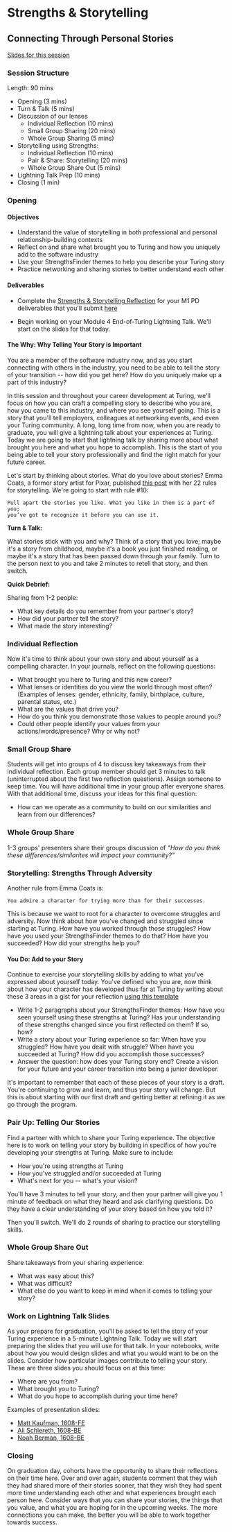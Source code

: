 # Strengths & Storytelling
## Connecting Through Personal Stories

[Slides for this session](https://docs.google.com/presentation/d/15tibaEz4FVKstwwJ1USsQCZOALCcRMe5KIRbWgcGCoc/edit?usp=sharing)

### Session Structure

Length: 90 mins

* Opening (3 mins)
* Turn & Talk (5 mins)
* Discussion of our lenses
    * Individual Reflection (10 mins)
    * Small Group Sharing (20 mins)
    * Whole Group Sharing (5 mins)
* Storytelling using Strengths:
    * Individual Reflection (10 mins)
    * Pair & Share: Storytelling (20 mins)
    * Whole Group Share Out (5 mins)
* Lightning Talk Prep (10 mins)
* Closing (1 min)

### Opening 

#### Objectives
* Understand the value of storytelling in both professional and personal relationship-building contexts
* Reflect on and share what brought you to Turing and how you uniquely add to the software industry
* Use your StrengthsFinder themes to help you describe your Turing story
* Practice networking and sharing stories to better understand each other

#### Deliverables
* Complete the [Strengths & Storytelling Reflection](https://github.com/turingschool/career-development-curriculum/blob/master/module_one/strengths_storytelling_reflection.md) for your M1 PD deliverables that you'll submit [here](https://github.com/turingschool/career-development-curriculum/tree/master/deliverable_submissions)

* Begin working on your Module 4 End-of-Turing Lightning Talk. We'll start on the slides for that today. 

#### The Why: Why Telling Your Story is Important
You are a member of the software industry now, and as you start connecting with others in the industry, you need to be able to tell the story of your transition -- how did you get here? How do you uniquely make up a part of this industry? 

In this session and throughout your career development at Turing, we'll focus on how you can craft a compelling story to describe who you are, how you came to this industry, and where you see yourself going. This is a story that you'll tell employers, colleagues at networking events, and even your Turing community. A long, long time from now, when you are ready to graduate, you will give a lightning talk about your experiences at Turing. Today we are going to start that lightning talk by sharing more about what brought you here and what you hope to accomplish. This is the start of you being able to tell your story professionally and find the right match for your future career.

Let's start by thinking about stories. What do you love about stories? Emma Coats, a former story artist for Pixar, published [this post](http://storyshots.tumblr.com/post/25032057278/22-storybasics-ive-picked-up-in-my-time-at-pixar) with her 22 rules for storytelling. We're going to start with rule #10:

    Pull apart the stories you like. What you like in them is a part of you; 
    you’ve got to recognize it before you can use it.

**Turn & Talk:**

What stories stick with you and why? Think of a story that you love; maybe it's a story from childhood, maybe it's a book you just finished reading, or maybe it's a story that has been passed down through your family. Turn to the person next to you and take 2 minutes to retell that story, and then switch.

**Quick Debrief:**

Sharing from 1-2 people:

* What key details do you remember from your partner's story?
* How did your partner tell the story? 
* What made the story interesting?

### Individual Reflection 
Now it's time to think about your own story and about yourself as a compelling character. In your journals, reflect on the following questions:

* What brought you here to Turing and this new career?  
* What lenses or identities do you view the world through most often? (Examples of lenses:  gender, ethnicity, family, birthplace, culture, parental status, etc.)
* What are the values that drive you?
* How do you think you demonstrate those values to people around you?
* Could other people identify your values from your actions/words/presence? Why or why not?

### Small Group Share

Students will get into groups of 4 to discuss key takeaways from their individual reflection. Each group member should get 3 minutes to talk (uninterrupted about the first two reflection questions). Assign someone to keep time. You will have additional time in your group after everyone shares. With that additional time, discuss your ideas for this final question:

* How can we operate as a community to build on our similarities and learn from our differences?

### Whole Group Share 
1-3 groups' presenters share their groups discussion of *"How do you think these differences/similarites will impact your community?"* 

### Storytelling: Strengths Through Adversity
Another rule from Emma Coats is:

    You admire a character for trying more than for their successes.

This is because we want to root for a character to overcome struggles and adversity. Now think about how you've changed and struggled since starting at Turing. How have you worked through those struggles? How have you used your StrengthsFinder themes to do that? How have you succeeded? How did your strengths help you?

#### You Do: Add to your Story
Continue to exercise your storytelling skills by adding to what you've expressed about yourself today. You've defined who you are, now think about how your character has developed thus far at Turing by writing about these 3 areas in a gist for your reflection [using this template](https://github.com/turingschool/career-development-curriculum/blob/master/module_one/strengths_storytelling_reflection.md)

* Write 1-2 paragraphs about your StrengthsFinder themes:
      How have you seen yourself using these strengths at Turing? Has your understanding of these strengths changed since you first reflected on them? If so, how? 
* Write a story about your Turing experience so far:
    When have you struggled? How have you dealt with struggle? When have you succeeded at Turing? How did you accomplish those successes?
* Answer the question: how does your Turing story end? Create a vision for your future and your career transition into being a junior developer.

It's important to remember that each of these pieces of your story is a draft. You're continuing to grow and learn, and thus your story will change. But this is about starting with our first draft and getting better at refining it as we go through the program. 

### Pair Up: Telling Our Stories
Find a partner with which to share your Turing experience. The objective here is to work on telling your story by building in specifics of how you're developing your strengths at Turing. Make sure to include:

* How you're using strengths at Turing
* How you've struggled and/or succeeded at Turing
* What's next for you -- what's your vision?

You'll have 3 minutes to tell your story, and then your partner will give you 1 minute of feedback on what they heard and ask clarifying questions. Do they have a clear understanding of your story based on how you told it?

Then you'll switch. We'll do 2 rounds of sharing to practice our storytelling skills. 

### Whole Group Share Out
Share takeaways from your sharing experience:

* What was easy about this?
* What was difficult?
* What else do you want to keep in mind when it comes to telling your story?

### Work on Lightning Talk Slides 
As your prepare for graduation, you'll be asked to tell the story of your Turing experience in a 5-minute Lightning Talk. Today we will start preparing the slides that you will use for that talk.  In your notebooks, write about how you would design slides and what you would want to be on the slides. Consider how particular images contribute to telling your story.  These are three slides you should focus on at this time:

* Where are you from?
* What brought you to Turing?
* What do you hope to accomplish during your time here?

Examples of presentation slides: 

* [Matt Kaufman, 1608-FE](http://slides.com/mattkaufman/deck#/)
* [Ali Schlereth, 1608-BE](https://github.com/turingschool/career-development-curriculum/blob/master/files/Ali_LightningTalk.pdf)
* [Noah Berman, 1608-BE](https://github.com/turingschool/career-development-curriculum/blob/master/files/noah_berman_last_day_presentation.pdf)

### Closing

On graduation day, cohorts have the opportunity to share their reflections on their time here.  Over and over again, students comment that they wish they had shared more of their stories sooner, that they wish they had spent more time understanding each other and what experiences brought each person here. Consider ways that you can share your stories, the things that you value, and what you are hoping for in the upcoming weeks. The more connections you can make, the better you will be able to work together towards success.  

